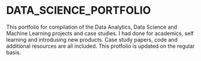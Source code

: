 [](https://github.com/neerajlove1998/DATA_SCIENCE_PORTFOLIO/blob/main/data_science.png)

# DATA_SCIENCE_PORTFOLIO
This portfolio for compilation of the Data Analytics, Data Science and Machine Learning projects and case studies. I had done for academics, self learning and introdusing new products. Case study papers, code and additional resources are all included. This protfolio is updated on the regular basis.
